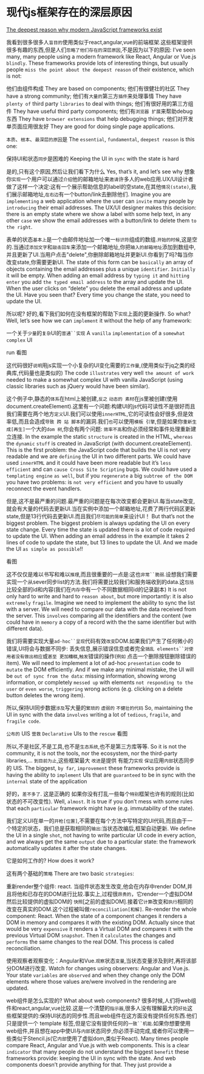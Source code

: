 # 现代js框架存在的深层原因
[The deepest reason why modern JavaScript frameworks exist](https://medium.com/dailyjs/the-deepest-reason-why-modern-javascript-frameworks-exist-933b86ebc445)

我看到很多很多人`盲目的`使用类似于react,angular,vue的前端框架.这些框架提供很多有趣的东西,但是人们`忽略了他们存在的深层原因`,不是因为以下的原因:
I’ve seen many, many people using a modern framework like React, Angular or Vue.js `blindly`. These frameworks provide lots of interesting things, but usually people `miss the point about the deepest reason` of their existence, which is not:

他们由组件构成
They are based on components;
他们有很健壮的社区
They have a strong community;
他们有`大量的`第三方`插件`来处理事情
They have `plenty of` third party `libraries` to deal with things;
他们有很好用的第三方组件
They have useful third party components;
他们有`浏览器 扩展`来帮助debug东西
They have `browser extensions` that help debugging things;
他们对开发单页面应用很友好
They are good for doing single page applications.

`本质`、`根本`、`最深层的原因`是
The `essential`, `fundamental`, `deepest reason` is this one:

保持UI和状态`同步`是困难的
Keeping the UI in `sync` with the state is hard

是的,只有这个原因,然后让我们看下为什么
Yes, that’s it, and let’s see why
想象你`实现`一个用户可以通过`介绍`他的邮箱地址来`邀请`许多人的web应用.UX/UI设计者做了这样一个决定:这有一个展示帮助信息的label的空state,在其他`情况(state)`,我们展示邮箱地址,`在右边`有一个button/link去删除他们.
Imagine you are `implementing` a web application where the user can `invite` many people by `introducing` their email addresses. The UX/UI designer makes this decision: there is an empty state where we show a label with some help text, in any other `case` we show the email addresses with a button/link to delete them `to the right`.

表单的状态`基本上`是一个由邮件地址加一个唯一`标识符`组成的数组.`开始的时候`,这是空的.当通过`添加文字`和`敲击回车`来添加一个邮箱地址,你把`输入的邮箱地址`添加到数组中,并且更新了UI.当用户点击"delete",你删除邮箱地址并更新UI.你看到了吗?每当你改变state,你需要更新UI.
The state of this form can be `basically` an array of objects containing the email addresses plus a unique `identifier`. `Initially` it will be empty. When adding an email address by `typing it` and `hitting enter` you add `the typed email address` to the array and update the UI. When the user clicks on “delete” you delete the email address and update the UI. Have you seen that? Every time you change the state, you need to update the UI.

所以呢? 好的,看下我们如何在没有框架的帮助下`实现`上面的更新操作.
So what? Well, let’s see how we can `implement` it without the help of any framework:

一个关于`少量`的`复杂`UI的`普通``实现`
A `vanilla` `implementation` of a `somewhat` `complex` UI

run 看图

这代码很好`说明`用js实现一个小复杂的UI变化需要的`工作量`,(使用类似于jq之类的经典库,代码量也是类似的)
The code `illustrates` very well `the amount of work` needed to make a somewhat complex UI with vanilla JavaScript (using classic libraries such as jQuery would have been similar).

这个例子中,静态的`体系`在html上被创建,`反之` `动态的 素材`在js里被创建(使用document.createElement).这里有一个问题:构建UI的js代码可读性不是很好而且我们需要在两个地方`定义`UI.我们可以使用`innerHTML`,它的可读性会好很多,但是效率低,而且会造成`导致 跨 站 脚本`的漏洞.我们`也`可以使用`模板 引擎`,但是如果你`重新生成[再生]`一个大的`dom 树`,你会有两个问题: `效率不高`和你必须经常和事件处理重新建立连接.
In the example the static `structure` is created in the HTML, `whereas` the `dynamic` `stuff` is created in JavaScript (with document.createElement). This is the first problem: the JavaScript code that builds the UI is not very readable and we are `defining` the UI in two different parts. We could have used `innerHTML` and it could have been more readable but it’s `less efficient` and can `cause Cross Site Scripting` bugs. We could have used a `templating engine` `as well`, but if you `regenerate` a big `subtree of the DOM` you have two problems: is `not very efficient` and you have to usually reconnect the event handlers.

但是,这不是最严重的问题.最严重的问题是在每次改变都会更新UI.每当state改变,就会有大量的代码去更新UI.当在实例中添加一个邮箱地址,花费了两行代码区更新state,但是13行代码去更新UI.而且我们`尽可能的简单`来设计UI！
But that’s not the biggest problem. The biggest problem is always updating the UI on every state change. Every time the state is updated there is a lot of code required to update the UI. When adding an email address in the example it takes 2 lines of code to update the state, but 13 lines to update the UI. And we made the UI `as simple as possible`!!

看图

这不仅仅是难以书写和难以`推理`,而且很重要的一点是:这也`非常``脆弱`.设想我们需要实现一个从sever同步list的方法.我们将需要比较我们和服务端收到的data.这`包括`比较全部的id和内容(我们在`内存`中有一个不同数据相同id的记录副本)
It is not only hard to write and hard to `reason about`, but more importantly: it is also `extremely` `fragile`. Imagine we need to implement the ability to sync the list with a server. We will need to compare our data with the data received from the server. This `involves` comparing all the identifiers and the content (we could have in `memory` a copy of a record with the the same identifier but with different data). 

我们将需要实现大量`ad-hoc``呈现`代码有效`改变`DOM.如果我们产生了任何微小的错误,UI将会与数据不同步: 丢失信息,展示错误信息或者完全`搞乱 elements``对使用者没有做出相应`或`甚至 更加糟糕`,`触发`错误的操作(`例如` 点击一个删除按钮删除错误的item).
We will need to implement a lot of ad-hoc `presentation` code to `mutate` the DOM efficiently. And if we make any minimal mistake, the UI will be `out of sync from the data`: missing information, showing wrong information, or completely `messed up` with elements `not responding to the user` or `even worse`, `triggering` wrong actions (e.g. clicking on a delete button deletes the wrong item).

所以,保持UI同步数据`涉及`写大量的`繁琐的` `虚弱的` `不健壮的代码`
So, maintaining the UI in sync with the data `involves` writing a lot of `tedious`, `fragile`, and `fragile code`.

`公布的` UIS `营救`
`Declarative` UIs to the `rescue`
看图

所以,不是社区,不是工具,也不是`生态系统`,也不是第三方库等等.
So it is not the community, it is not the tools, nor the ecosystem, nor the third-party libraries,…
  `到目前为止`,这些框架最大 `改进`是提供 有能力`实现` `保证`应用`内部`状态同步 的 UIS.
  The biggest, `by far`, `improvement` these frameworks provide is having the ability to `implement` UIs that are `guaranteed` to be in sync with the `internal` state of the application

好的，`差不多了`. 这是正确的 如果你没有打乱一些每个`特别`框架也许有的规则(比如 状态的不可改变性).
Well, `almost`. It is true if you don’t mess with some rules that each `particular` framework might have (e.g. immutability of the state).

我们定义UI在单一的`开枪[位置]`,不需要在每个方法中写特定的UI代码,而且由于一个特定的状态，我们总是获取相同的`输出`:当状态改编后,框架自动更新.
We define the UI in a single `shot`, not having to write particular UI code in every action, and we always get the same `output` due to a particular state: the framework automatically updates it after the state changes.

它是如何工作的?
How does it work?

这有两个基础的`策略`
There are two basic `strategies`:

重新render整个组件: react. 当组件状态发生改变,他会在内存中render DOM,并且将他和已存在的DOM进行比较.事实上,过程很`昂贵的`，它render一个虚拟DOM然后比较提供的虚拟DOM的 `快照`[之前的虚拟DOM].接着它`计算`改变和`执行`相同的改变在真实的DOM.这个过程被叫做`reconciliation[和解]`.
Re-render the whole component: React. When the state of a component changes it renders a DOM in memory and compares it with the existing DOM. Actually since that would be very `expensive` it renders a Virtual DOM and compares it with the previous Virtual DOM `snapshot`. Then it `calculates` the changes and `performs` the same changes to the real DOM. This process is called reconciliation.

使用观察者观察变化：Angular和Vue.`观察`状态`变量`,当状态变量涉及到时,再将该部分DOM进行改变.
Watch for changes using observers: Angular and Vue.js. Your state `variables` are `observed` and when they change only the DOM elements where those values are/were involved in the rendering are updated.

web组件是怎么实现的?
What about web components?
很多时候,人们将web组件和react,angular,vue比较.这是一个清楚的`指示器`,很多人没有理解最大的`好处`这些框架提供的:保持UI状态的同步性.而且web组件在这方面没有提供任何东西.他们只是提供一个 template 标签,但是它没有提供任何的`一致``机能`.如果你想要使用web组件,并且想在app中使UI与`内部`状态同步,你必须手动完成,或者你可以使用一些类似于Stencil.js(它`内部`使用了虚拟dom,类似于React).
Many times people compare React, Angular and Vue.js with web components. This is a clear `indicator` that many people do not understand the biggest `benefit` these frameworks provide: keeping the UI in sync with the state. And web components doesn’t provide anything for that. They just provide a <template> tag but it doesn’t provide any `reconciliation` `mechanism`. If you want to use web components and have the UI in sync with the `internal` state of your app you have to do it by hand, or you can use something like Stencil.js (which `internal`ly uses a Virtual DOM, like React).

`让我们明确一点`: 关于科技最大的`潜力`不是组件:他总是保持UI和state的同步. Web组件`直接[开箱即用]`没有提供任何东西关于同步的东西,而且你必须使用第三方库来解决这个问题(或者手动解决).这是不可能的去写复杂有效而且`易于维护`的UI通过基础的js.这就是最主要的原因你需要一个现代js框架.
But `let’s make it clear`: it is not the components the great `potential` of these technologies: it is having always the UI in sync with the state. Web components doesn’t provide anything for it `out of the box`, and you have to use third party libraries to solve that (or do it by hand). It is not possible to write complex, efficient and `easy to maintain` UIs with Vanilla JavaScript. That’s the main reason you need a modern JavaScript framework.

自己动手干
Do it yourself
我喜欢学习事情的`原理`,而且`结果发现`这是虚拟dom`实现方式`在这之外.所以, 为什么我们不尝试使用一个不依靠任何已有框架的帮助的虚拟dom去重写我们vanilla UI.
I love to learn the fundamentals of things and `it turns out that` there are Virtual DOM `implementations` out there. So, why don’t we try to rewrite our vanilla UI implementation just using a Virtual DOM implementation without the help of any existing framework?

这是框架的`核心`,任何组件的基础类型.
Here’s the `core` of the framework, the base class for any component.
看图

而且这是 地址列表组件 `重新实现`.(通过一个babel的帮助来支持jsx)
And here’s the `reimplementation` of the AddressList component (with the help of a babel transform to support JSX):
看图

现在UI是`公开的`,而且我们不用使用任何框架.我们可以`实现`新的`逻辑`在任何方法改变状态,而且我们不必写`额外的`代码来保持UI的同步.问题解决！
Now the UI is `declarative` and we haven’t used any framework. We can `implement` new `logic` that changes the state in whatever way, and we don’t have to write `additional` code to keep the UI in sync. Problem solved!

现在除了对事件的处理,这看起来有点像react app,是吗? 我们有xxx 方法,一旦我们解决了 保持UI 和 `内部`state 同步的问题,`自然地`每件事情都`堆叠起来[好起来]`.
Now, except for the event handling, this looks like a lot like a React app, right? We haverender() ,componentDidMount() , setState() ,… Once you solve the problem of keeping the UI in sync with the `internal` state of the application, everything else `stacks up` `naturally`.

你可以在github项目中找到全部的源代码.
You can find the full source code in this Github repository.

结论
Conclusions
现代框架解决最主要的问题就是 UI和state同步的问题.
The main problem modern JavaScript frameworks solve is keeping the UI in sync with the state.
这不必使用Vanilla JS 去写一个 复杂的 高效的 简单的 易于维护的 UIS.
It is not possible to write complex, efficient and easy to maintain UIs with Vanilla JavaScript.
web组件没有为这个问题提供一个解决方式。
Web components do not provide a solution to this problem.
不在困难使用一个已存在的虚拟DOM库来构造你自己的框架.但是 我不支持你这么做！
It’s not that hard to make your own framework using an existing Virtual DOM library. But I’m not suggesting you to do that!




blindly 盲目地
sync 同步 async 异步

typing的形容词 typed ？？？

somewhat ---- a little

less efficient 效率低

out of sync from the data 与数据不同步
mess up 搞乱
e.g. 例如

improvement 改进
provide 提供

by far 到目前为止  --------- 长远来说???

since

technologies 科技 konwleage 知识？？？

it truns out that there are xxx out there. 这里有xxx